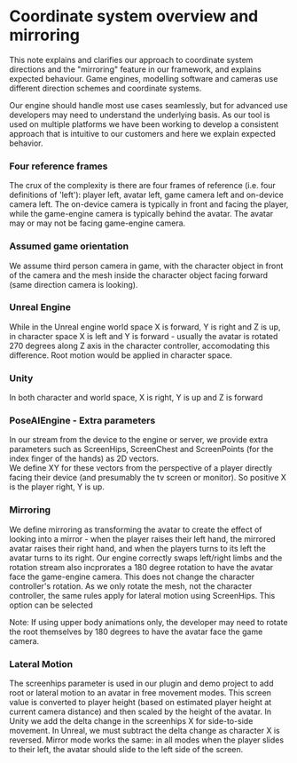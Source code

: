# Coordinate system overview and mirroring

This note explains and clarifies our approach to coordinate system directions and the "mirroring" feature in our framework, and explains expected behaviour.
Game engines, modelling software and cameras use different direction schemes and coordinate systems.

Our engine should handle most use cases seamlessly, but for advanced use developers may need to understand the underlying basis.  As our tool is used on multiple platforms we have been working to develop a consistent approach that is intuitive to our customers and here we explain expected behavior. 

### Four reference frames
The crux of the complexity is there are four frames of reference (i.e. four definitions of 'left'): player left, avatar left, game camera left and on-device camera left.
The on-device camera is typically in front and facing the player, while the game-engine camera is typically behind the avatar.  The avatar may or may not be facing game-engine camera. 

### Assumed game orientation
We assume third person camera in game, with the character object in front of the camera and the mesh inside the character object facing forward (same direction camera is looking).

### Unreal Engine
While in the Unreal engine world space X is forward, Y is right and Z is up, in character space X is left and Y is forward - usually the avatar is rotated 270 degrees along Z axis in the character controller, accomodating this difference. Root motion would be applied in character space.

### Unity
In both character and world space, X is right, Y is up and Z is forward

### PoseAIEngine - Extra parameters
In our stream from the device to the engine or server, we provide extra parameters such as ScreenHips, ScreenChest and ScreenPoints (for the index finger of the hands) as 2D vectors.  
We define XY for these vectors from the perspective of a player directly facing their device (and presumably the tv screen or monitor).  So positive X is the player right, Y is up.

### Mirroring
We define mirroring as transforming the avatar to create the effect of looking into a mirror - when the player raises their left hand, the mirrored avatar raises their right hand, and when the players turns to its left the avatar turns to its right.  Our engine correctly swaps left/right limbs and the rotation stream also incprorates a 180 degree rotation to have the avatar face the game-engine camera.  This does not change the character controller's rotation.
As we only rotate the mesh, not the character controller, the same rules apply for lateral motion using ScreenHips.  This option can be selected

Note: If using upper body animations only, the developer may need to rotate the root themselves by 180 degrees to have the avatar face the game camera.

### Lateral Motion
The screenhips parameter is used in our plugin and demo project to add root or lateral motion to an avatar in free movement modes.  This screen value is converted to player height (based on estimated player height at current camera distance) and then scaled by the height of the avatar.
In Unity we add the delta change in the screenhips X for side-to-side movement.  In Unreal, we must subtract the delta change as character X is reversed. Mirror mode works the same: in all modes when the player slides to their left, the avatar should slide to the left side of the screen. 

